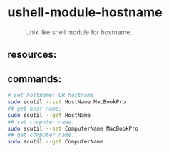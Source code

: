 # ushell-module-hostname
> Unix like shell module for hostname.

## resources:

## commands:
```bash
# set hostname: OR hostname
sudo scutil --set HostName MacBookPro  
## get host name:
sudo scutil --get HostName
## set computer name:
sudo scutil --set ComputerName MacBookPro  
## get computer name:
sudo scutil --get ComputerName
```

